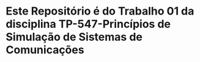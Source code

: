 # Este Repositório é do Trabalho 01 da disciplina TP-547-Princípios de Simulação de Sistemas de Comunicações

